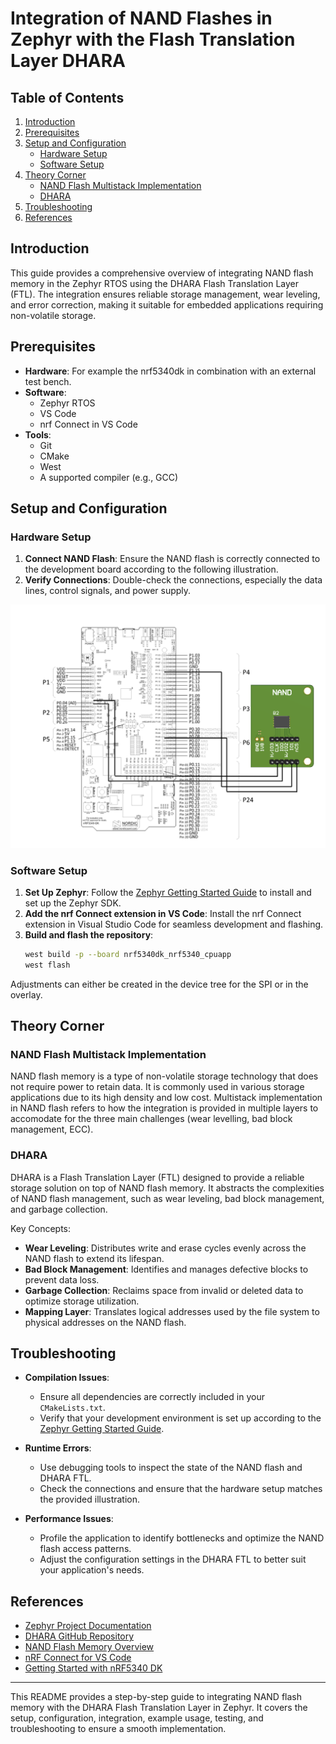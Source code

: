 # Integration of NAND Flashes in Zephyr with the Flash Translation Layer DHARA

## Table of Contents

1. [Introduction](#introduction)
2. [Prerequisites](#prerequisites)
3. [Setup and Configuration](#setup-and-configuration)
   - [Hardware Setup](#hardware-setup)
   - [Software Setup](#software-setup)
4. [Theory Corner](#theory-corner)
   - [NAND Flash Multistack Implementation](#nand-flash-multistack-implementation)
   - [DHARA](#dhara)
5. [Troubleshooting](#troubleshooting)
6. [References](#references)

## Introduction

This guide provides a comprehensive overview of integrating NAND flash memory in the Zephyr RTOS using the DHARA Flash Translation Layer (FTL). The integration ensures reliable storage management, wear leveling, and error correction, making it suitable for embedded applications requiring non-volatile storage.

## Prerequisites

- **Hardware**: For example the nrf5340dk in combination with an external test bench.
- **Software**:
  - Zephyr RTOS
  - VS Code
  - nrf Connect in VS Code
- **Tools**:
  - Git
  - CMake
  - West
  - A supported compiler (e.g., GCC)

## Setup and Configuration

### Hardware Setup

1. **Connect NAND Flash**: Ensure the NAND flash is correctly connected to the development board according to the following illustration.
2. **Verify Connections**: Double-check the connections, especially the data lines, control signals, and power supply.

![NAND Flash Cable Connection](images/Pinout_NAND.png)

### Software Setup
1. **Set Up Zephyr**:
    Follow the [Zephyr Getting Started Guide](https://docs.zephyrproject.org/latest/getting_started/index.html) to install and set up the Zephyr SDK.
2. **Add the nrf Connect extension in VS Code**:
    Install the nrf Connect extension in Visual Studio Code for seamless development and flashing.
3. **Build and flash the repository**:
    ```sh
    west build -p --board nrf5340dk_nrf5340_cpuapp
    west flash
    ```

Adjustments can either be created in the device tree for the SPI or in the overlay.

## Theory Corner

### NAND Flash Multistack Implementation

NAND flash memory is a type of non-volatile storage technology that does not require power to retain data. It is commonly used in various storage applications due to its high density and low cost. Multistack implementation in NAND flash refers to how the integration is provided in multiple layers to accomodate for the three main challenges (wear levelling, bad block management, ECC).




### DHARA

DHARA is a Flash Translation Layer (FTL) designed to provide a reliable storage solution on top of NAND flash memory. It abstracts the complexities of NAND flash management, such as wear leveling, bad block management, and garbage collection.

Key Concepts:
- **Wear Leveling**: Distributes write and erase cycles evenly across the NAND flash to extend its lifespan.
- **Bad Block Management**: Identifies and manages defective blocks to prevent data loss.
- **Garbage Collection**: Reclaims space from invalid or deleted data to optimize storage utilization.
- **Mapping Layer**: Translates logical addresses used by the file system to physical addresses on the NAND flash.

## Troubleshooting

- **Compilation Issues**:
  - Ensure all dependencies are correctly included in your `CMakeLists.txt`.
  - Verify that your development environment is set up according to the [Zephyr Getting Started Guide](https://docs.zephyrproject.org/latest/getting_started/index.html).

- **Runtime Errors**:
  - Use debugging tools to inspect the state of the NAND flash and DHARA FTL.
  - Check the connections and ensure that the hardware setup matches the provided illustration.

- **Performance Issues**:
  - Profile the application to identify bottlenecks and optimize the NAND flash access patterns.
  - Adjust the configuration settings in the DHARA FTL to better suit your application's needs.

## References

- [Zephyr Project Documentation](https://docs.zephyrproject.org/latest/index.html)
- [DHARA GitHub Repository]([https://github.com/dvhart/dhara](https://github.com/dlbeer/dhara.git))
- [NAND Flash Memory Overview](https://en.wikipedia.org/wiki/Flash_memory#NAND_flash)
- [nRF Connect for VS Code](https://www.nordicsemi.com/Software-and-tools/Development-Tools/nRF-Connect-for-Visual-Studio-Code)
- [Getting Started with nRF5340 DK](https://infocenter.nordicsemi.com/index.jsp?topic=%2Fug_nrf5340.html)

---

This README provides a step-by-step guide to integrating NAND flash memory with the DHARA Flash Translation Layer in Zephyr. It covers the setup, configuration, integration, example usage, testing, and troubleshooting to ensure a smooth implementation.
